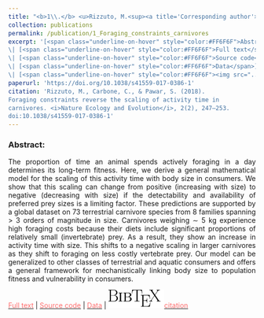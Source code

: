 ```yaml
---
title: "<b>1\\.</b> <u>Rizzuto, M.<sup><a title='Corresponding author'>✉</a></sup></u>, Carbone, C. and Pawar, S. (2018). **Foraging constraints reverse the scaling of activity time in carnivores.** Nature Ecology and Evolution, 2(2), 247–253."
collection: publications
permalink: /publication/1_Foraging_constraints_carnivores
excerpt: '[<span class="underline-on-hover" style="color:#FF6F6F">Abstract</span>](../publication/1_Foraging_constraints_carnivores)
\| [<span class="underline-on-hover" style="color:#FF6F6F">Full text</span>](http://rdcu.be/Ajqp)
\| [<span class="underline-on-hover" style="color:#FF6F6F">Source code</span>](https://figshare.com/articles/RCode_from_Rizzuto_et_al_Foraging_constraints_reverse_the_scaling_of_activity_time_in_carnivores_/5466295)
\| [<span class="underline-on-hover" style="color:#FF6F6F">Data</span>](https://figshare.com/articles/Rizzuto_et_al_Activity_Data_set/5464150)
\| [<span class="underline-on-hover" style="color:#FF6F6F"><img src="../images/bibtex.svg">citation</span>](../bibtex/1_Foraging_constraints_carnivores.bib)'
paperurl: 'https://doi.org/10.1038/s41559-017-0386-1'
citation: 'Rizzuto, M., Carbone, C., & Pawar, S. (2018).
Foraging constraints reverse the scaling of activity time in
carnivores. <i>Nature Ecology and Evolution</i>, 2(2), 247–253.
doi:10.1038/s41559-017-0386-1'
---
```


### Abstract:

<p style='text-align: justify;'>
The proportion of time an animal spends actively foraging in a day determines
its long-term fitness. Here, we derive a general mathematical model for the
scaling of this activity time with body size in consumers. We show that this
scaling can change from positive (increasing with size) to negative (decreasing
with size) if the detectability and availability of preferred prey sizes is a
limiting factor. These predictions are supported by a global dataset on 73
terrestrial carnivore species from 8 families spanning > 3 orders of magnitude
in size. Carnivores weighing ∼ 5 kg experience high foraging costs because
their diets include significant proportions of relatively small (invertebrate)
prey. As a result, they show an increase in activity time with size. This
shifts to a negative scaling in larger carnivores as they shift to foraging on
less costly vertebrate prey. Our model can be generalized to other classes of
terrestrial and aquatic consumers and offers a general framework for
mechanistically linking body size to population fitness and vulnerability in
consumers.
</p>

[<span class="underline-on-hover" style="color:#FF6F6F">Full text</span>](http://rdcu.be/Ajqp)
\| [<span class="underline-on-hover" style="color:#FF6F6F">Source code</span>](https://figshare.com/articles/RCode_from_Rizzuto_et_al_Foraging_constraints_reverse_the_scaling_of_activity_time_in_carnivores_/5466295)
\| [<span class="underline-on-hover" style="color:#FF6F6F">Data</span>](https://figshare.com/articles/Rizzuto_et_al_Activity_Data_set/5464150)
\| [<span class="underline-on-hover" style="color:#FF6F6F"><img src="../images/bibtex.svg">citation</span>](../bibtex/1_Foraging_constraints_carnivores.bib)
